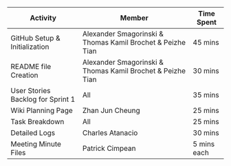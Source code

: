 
| Activity                                     | Member                                                          | Time Spent   |
|----------------------------------------------|-----------------------------------------------------------------|--------------|
| GitHub Setup & Initialization                | Alexander Smagorinski & Thomas Kamil Brochet	& Peizhe Tian	     | 45 mins      |
| README file Creation                         | Alexander Smagorinski & Thomas Kamil Brochet	& Peizhe Tian	     | 30 mins      |
| User Stories Backlog for Sprint 1            | All                                                             | 35 mins      |
| Wiki Planning Page                           | Zhan Jun Cheung	                                               | 25 mins      |
| Task Breakdown                               | All                                                             | 25 mins      |
| Detailed Logs                                | Charles Atanacio                                                | 30 mins      | {Took long because I erased everything..}
| Meeting Minute Files                         | Patrick Cimpean                                                 | 5 mins each  |
